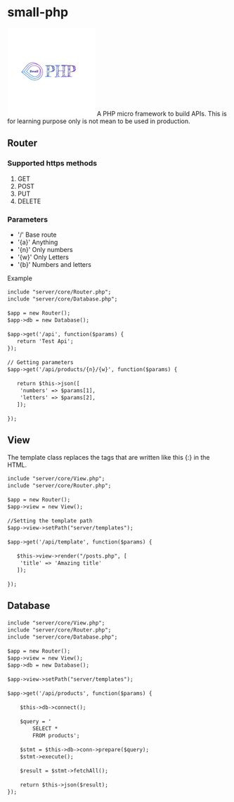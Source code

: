 # small-php
![alt text](client/assets/img/logo.png)
A PHP micro framework to build APIs. This is for learning purpose only is not mean to be used in production.

## Router

### Supported https methods
 1) GET
 2) POST
 3) PUT 
 4) DELETE
 
### Parameters
- '/'   Base route
- '{a}' Anything
- '{n}' Only numbers
- '{w}' Only Letters 
- '{b}' Numbers and letters

Example

```
include "server/core/Router.php";
include "server/core/Database.php";

$app = new Router(); 
$app->db = new Database();

$app->get('/api', function($params) {	
   return 'Test Api';	
});

// Getting parameters
$app->get('/api/products/{n}/{w}', function($params) {
   
   return $this->json([
   	'numbers' => $params[1],
	'letters' => $params[2],
   ]);
   
});

```

## View

The template class replaces the tags that are written like this {:<your tag name>} in the HTML.

```
include "server/core/View.php";
include "server/core/Router.php";

$app = new Router(); 
$app->view = new View();

//Setting the template path
$app->view->setPath("server/templates");

$app->get('/api/template', function($params) {	

   $this->view->render("/posts.php", [
   	'title' => 'Amazing title'
   ]);
   
});
```

## Database

```
include "server/core/View.php";
include "server/core/Router.php";
include "server/core/Database.php";

$app = new Router(); 
$app->view = new View();
$app->db = new Database();

$app->view->setPath("server/templates");

$app->get('/api/products', function($params) {

	$this->db->connect();
	
	$query = '
		SELECT * 
		FROM products';

	$stmt = $this->db->conn->prepare($query);
	$stmt->execute();

	$result = $stmt->fetchAll();

	return $this->json($result);
});
```
